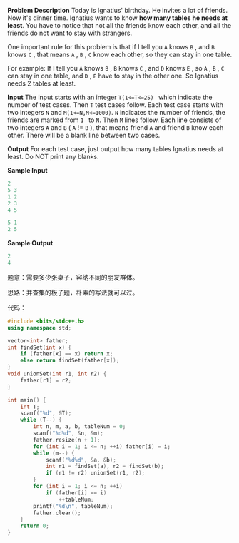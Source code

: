 **Problem  Description**
Today is Ignatius' birthday. He invites a lot of friends. Now it's dinner time. Ignatius wants to know **how many tables he needs at least**. You have to notice that not all the friends know each other, and all the friends do not want to stay with strangers.

One important rule for this problem is that if I tell you  `A`  knows  `B` , and  `B`  knows  `C` , that means  `A` ,  `B` ,  `C`  know each other, so they can stay in one table.

For example: If I tell you  `A`  knows  `B` ,  `B`  knows  `C` , and  `D`  knows  `E` , so  `A` ,  `B` ,  `C`  can stay in one table, and  `D` ,  `E`  have to stay in the other one. So Ignatius needs $2$ tables at least.
 
**Input**
The input starts with an integer `T(1<=T<=25) ` which indicate the number of test cases. Then `T` test cases follow.  Each test case starts with two integers `N` and `M(1<=N,M<=1000)`. `N` indicates the number of friends, the friends are marked from `1 ` to `N`. Then `M` lines follow.  Each line consists of two integers  `A`  and  `B` ( `A` != `B` ), that means friend  `A`  and friend  `B`  know each other. There will be a blank line between two cases.
 

**Output**
For each test case, just output how many tables Ignatius needs at least.  Do NOT print any blanks.
 

**Sample Input**
```cpp
2
5 3
1 2
2 3
4 5

5 1
2 5
```
**Sample Output**
```cpp
2
4
```
题意：需要多少张桌子，容纳不同的朋友群体。

思路：并查集的板子题，朴素的写法就可以过。

代码：
```cpp
#include <bits/stdc++.h>
using namespace std;

vector<int> father;
int findSet(int x) {
	if (father[x] == x) return x;
	else return findSet(father[x]);
}
void unionSet(int r1, int r2) {
	father[r1] = r2;
}

int main() {
	int T;
	scanf("%d", &T);
	while (T--) {
		int n, m, a, b, tableNum = 0;
		scanf("%d%d", &n, &m);
		father.resize(n + 1);
		for (int i = 1; i <= n; ++i) father[i] = i; 
		while (m--) {
			scanf("%d%d", &a, &b);
			int r1 = findSet(a), r2 = findSet(b);
			if (r1 != r2) unionSet(r1, r2);
		}
		for (int i = 1; i <= n; ++i) 
			if (father[i] == i)
				++tableNum;
		printf("%d\n", tableNum);
		father.clear();
	}
	return 0;
}
```



